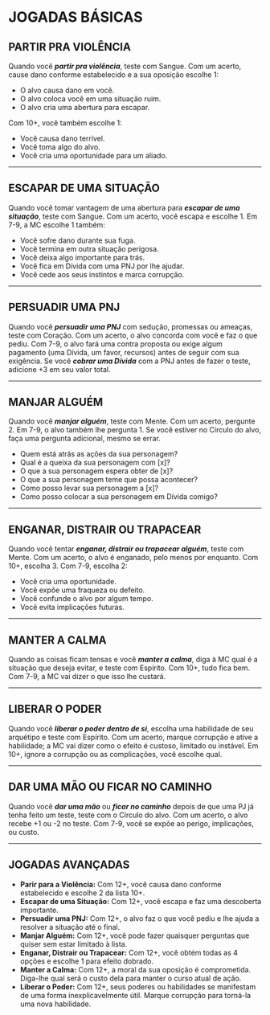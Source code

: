 # JOGADAS BÁSICAS

## PARTIR PRA VIOLÊNCIA

Quando você ***partir pra violência***, teste com Sangue. Com um acerto, cause dano conforme estabelecido e a sua oposição escolhe 1:

- O alvo causa dano em você.
- O alvo coloca você em uma situação ruim.
- O alvo cria uma abertura para escapar.

Com 10+, você também escolhe 1:

- Você causa dano terrível.
- Você toma algo do alvo.
- Você cria uma oportunidade para um aliado.

---

## ESCAPAR DE UMA SITUAÇÃO

Quando você tomar vantagem de uma abertura para ***escapar de uma situação***, teste com Sangue. Com um acerto, você escapa e escolhe 1. Em 7-9, a MC escolhe 1 também:

- Você sofre dano durante sua fuga.
- Você termina em outra situação perigosa.
- Você deixa algo importante para trás.
- Você fica em Dívida com uma PNJ por lhe ajudar.
- Você cede aos seus instintos e marca corrupção.

---

## PERSUADIR UMA PNJ

Quando você ***persuadir uma PNJ*** com sedução, promessas ou ameaças, teste com Coração. Com um acerto, o alvo concorda com você e faz o que pediu. Com 7-9, o alvo fará uma contra proposta ou exige algum pagamento (uma Dívida, um favor, recursos) antes de seguir com sua exigência. Se você ***cobrar uma Dívida*** com a PNJ antes de fazer o teste, adicione +3 em seu valor total.

---

## MANJAR ALGUÉM

Quando você ***manjar alguém***, teste com Mente. Com um acerto, pergunte 2. Em 7-9, o alvo também lhe pergunta 1. Se você estiver no Círculo do alvo, faça uma pergunta adicional, mesmo se errar.

- Quem está atrás as ações da sua personagem?
- Qual é a queixa da sua personagem com [x]?
- O que a sua personagem espera obter de [x]?
- O que a sua personagem teme que possa acontecer?
- Como posso levar sua personagem a [x]?
- Como posso colocar a sua personagem em Dívida comigo?

---

## ENGANAR, DISTRAIR OU TRAPACEAR

Quando você tentar ***enganar, distrair ou trapacear alguém***, teste com Mente. Com um acerto, o alvo é enganado, pelo menos por enquanto. Com 10+, escolha 3. Com 7-9, escolha 2:

- Você cria uma oportunidade.
- Você expõe uma fraqueza ou defeito.
- Você confunde o alvo por algum tempo.
- Você evita implicações futuras.

---

## MANTER A CALMA

Quando as coisas ficam tensas e você ***manter a calma***, diga à MC qual é a situação que deseja evitar, e teste com Espírito. Com 10+, tudo fica bem. Com 7-9, a MC vai dizer o que isso lhe custará.

---

## LIBERAR O PODER

Quando você ***liberar o poder dentro de si***, escolha uma habilidade de seu arquétipo e teste com Espírito. Com um acerto, marque corrupção e ative a habilidade; a MC vai dizer como o efeito é custoso, limitado ou instável. Em 10+, ignore a corrupção ou as complicações, você escolhe qual.

---

## DAR UMA MÃO OU FICAR NO CAMINHO

Quando você ***dar uma mão*** ou ***ficar no caminho*** depois de que uma PJ já tenha feito um teste, teste com o Círculo do alvo. Com um acerto, o alvo recebe +1 ou -2 no teste. Com 7-9, você se expõe ao perigo, implicações, ou custo.

---

## JOGADAS AVANÇADAS

- **Parir para a Violência:** Com 12+, você causa dano conforme estabelecido e escolhe 2 da lista 10+.
- **Escapar de uma Situação:** Com 12+, você escapa e faz uma descoberta importante.
- **Persuadir uma PNJ:** Com 12+, o alvo faz o que você pediu e lhe ajuda a resolver a situação até o final.
- **Manjar Alguém:** Com 12+, você pode fazer quaisquer perguntas que quiser sem estar limitado à lista.
- **Enganar, Distrair ou Trapacear:** Com 12+, você obtém todas as 4 opções e escolhe 1 para efeito dobrado.
- **Manter a Calma:** Com 12+, a moral da sua oposição é comprometida. Diga-lhe qual será o custo dela para manter o curso atual de ação.
- **Liberar o Poder:** Com 12+, seus poderes ou habilidades se manifestam de uma forma inexplicavelmente útil. Marque corrupção para torná-la uma nova habilidade.
